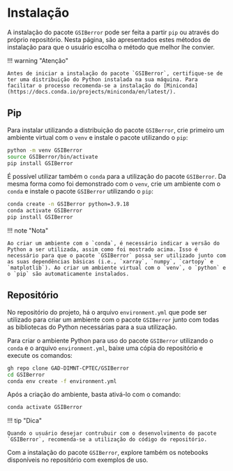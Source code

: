 # Instalação

A instalação do pacote `GSIBerror` pode ser feita a partir `pip` ou através do próprio repositório. Nesta página, são apresentados estes métodos de instalação para que o usuário escolha o método que melhor lhe convier.

!!! warning "Atenção"

    Antes de iniciar a instalação do pacote `GSIBerror`, certifique-se de ter uma distribuição do Python instalada na sua máquina. Para facilitar o processo recomenda-se a instalação do [Miniconda](https://docs.conda.io/projects/miniconda/en/latest/). 


## Pip

Para instalar utilizando a distribuição do pacote `GSIBerror`, crie primeiro um ambiente virtual com o `venv` e instale o pacote utilizando o `pip`:

```bash linenums="1"
python -m venv GSIBerror
source GSIBerror/bin/activate
pip install GSIBerror
```

É possível utilizar também o `conda` para a utilização do pacote `GSIBerror`. Da mesma forma como foi demonstrado com o `venv`, crie um ambiente com o `conda` e instale o pacote `GSIBerror` utilizando o `pip`: 

```bash linenums="1"
conda create -n GSIBerror python=3.9.18
conda activate GSIBerror
pip install GSIBerror
```    

!!! note "Nota"

    Ao criar um ambiente com o `conda`, é necessário indicar a versão do Python a ser utilizada, assim como foi mostrado acima. Isso é necessário para que o pacote `GSIBerror` possa ser utilizado junto com as suas dependências básicas (i.e., `xarray`, `numpy`, `cartopy` e `matplotlib`). Ao criar um ambiente virtual com o `venv`, o `python` e o `pip` são automaticamente instalados.

## Repositório

No repositório do projeto, há o arquivo `environment.yml` que pode ser utilizado para criar um ambiente com o pacote `GSIBerror` junto com todas as bibliotecas do Python necessárias para a sua utilização.

Para criar o ambiente Python para uso do pacote `GSIBerror` utilizando o `conda` e o arquivo `environment.yml`, baixe uma cópia do repositório e execute os comandos:

```bash linenums="1"
gh repo clone GAD-DIMNT-CPTEC/GSIBerror
cd GSIBerror
conda env create -f environment.yml
```

Após a criação do ambiente, basta ativá-lo com o comando:

```bash linenums="1"
conda activate GSIBerror
```

!!! tip "Dica"

    Quando o usuário desejar contrubuir com o desenvolvimento do pacote `GSIBerror`, recomenda-se a utilização do código do repositório.

Com a instalação do pacote `GSIBerror`, explore também os notebooks disponíveis no repositório com exemplos de uso.
